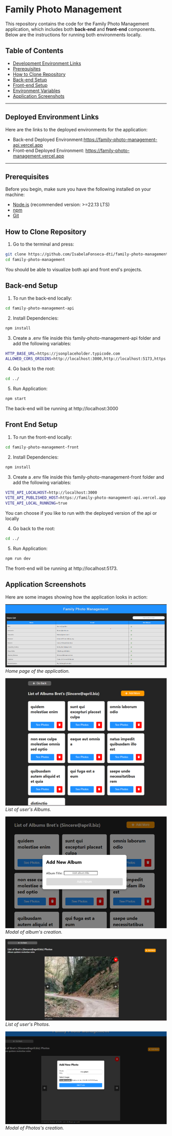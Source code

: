 # Family Photo Management

This repository contains the code for the Family Photo Management application, which includes both **back-end** and **front-end** components. Below are the instructions for running both environments locally.

## Table of Contents

- [Development Environment Links](#deployed-environment-links)
- [Prerequisites](#prerequisites)
- [How to Clone Repository](#how-to-clone-repository)
- [Back-end Setup](#back-end-setup)
- [Front-end Setup](#front-end-setup)
- [Environment Variables](#environment-variables)
- [Application Screenshots](#application-screenshots)

---

## Deployed Environment Links

Here are the links to the deployed environments for the application:

- Back-end Deployed Environment:https://family-photo-management-api.vercel.app
- Front-end Deployed Environment: https://family-photo-management.vercel.app

---

## Prerequisites

Before you begin, make sure you have the following installed on your machine:

- [Node.js](https://nodejs.org/) (recommended version: >=22.13 LTS)
- [npm](https://www.npmjs.com/)
- [Git](https://git-scm.com/)

## How to Clone Repository

1. Go to the terminal and press:

```bash
git clone https://github.com/IsabelaFonseca-dti/family-photo-management.git
cd family-photo-management
```

You should be able to visualize both api and front end's projects.

## Back-end Setup

1. To run the back-end locally:

```bash
cd family-photo-management-api
```

2. Install Dependencies:

```bash
npm install
```

3. Create a .env file inside this family-photo-management-api folder and add the following variables:

```bash
HTTP_BASE_URL=https://jsonplaceholder.typicode.com
ALLOWED_CORS_ORIGINS=http://localhost:3000,http://localhost:5173,https://family-photo-management.vercel.app
```

4. Go back to the root:

```bash
cd ../
```

5. Run Application:

```bash
npm start
```

The back-end will be running at http://localhost:3000

## Front End Setup

1. To run the front-end locally:

```bash
cd family-photo-management-front
```

2. Install Dependencies:

```bash
npm install
```

3. Create a .env file inside this family-photo-management-front folder and add the following variables:

```bash
VITE_API_LOCALHOST=http://localhost:3000
VITE_API_PUBLISHED_HOST=https://family-photo-management-api.vercel.app
VITE_API_LOCAL_RUNNING=true
```

You can choose if you like to run with the deployed version of the api or locally

4. Go back to the root:

```bash
cd ../
```

5. Run Application:

```bash
npm run dev
```

The front-end will be running at http://localhost:5173.

## Application Screenshots

Here are some images showing how the application looks in action:

![Users Page](family-photo-management-front/assets/users-page.png)
_Home page of the application._

![Album Page](family-photo-management-front/assets/albums-page.png)
_List of user's Albums._

![Album Creation](family-photo-management-front/assets/albums-creation.png)
_Modal of album's creation._

![Photos Page](family-photo-management-front/assets/photos-page.png)
_List of user's Photos._

![Album Creation](family-photo-management-front/assets/photos-creation.png)
_Modal of Photos's creation._
